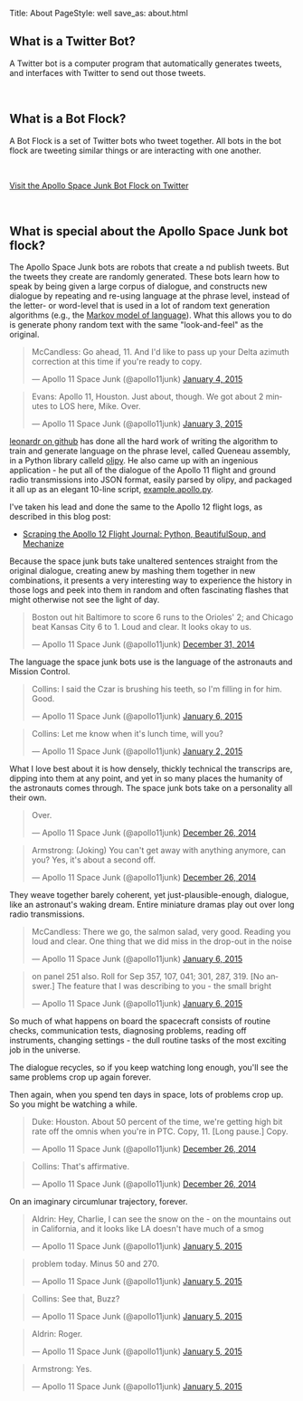 Title: About 
PageStyle: well
save_as: about.html

## What is a Twitter Bot?

A Twitter bot is a computer program that automatically generates
tweets, and interfaces with Twitter to send out those tweets.

<br />

## What is a Bot Flock?

A Bot Flock is a set of Twitter bots who tweet together.
All bots in the bot flock are tweeting similar things or
are interacting with one another.

<br />

<a href="https://twitter.com/charlesreid1/lists/space-junk-botflock" class="btn btn-primary btn-large">Visit the Apollo Space Junk Bot Flock on Twitter</a>

<br />


## What is special about the Apollo Space Junk bot flock?

The Apollo Space Junk bots are robots that create a nd publish tweets.
But the tweets they create
are randomly generated. These bots learn how to speak by being given
a large corpus of dialogue,
and constructs new dialogue by repeating and re-using 
language at the phrase level,
instead of the letter- or word-level that is used in a lot of
random text generation algorithms (e.g., the [Markov model of language](http://www.cs.princeton.edu/courses/archive/spr05/cos126/assignments/markov.html)).
What this allows you to do is generate phony random text 
with the same "look-and-feel" as the original.

<blockquote class="twitter-tweet" lang="en"><p>McCandless: Go ahead, 11. And I&#39;d like to pass up your Delta azimuth correction at this time if you&#39;re ready to copy.</p>&mdash; Apollo 11 Space Junk (@apollo11junk) <a href="https://twitter.com/apollo11junk/status/551686395681452032">January 4, 2015</a></blockquote>
<script async src="//platform.twitter.com/widgets.js" charset="utf-8"></script>

<blockquote class="twitter-tweet" lang="en"><p>Evans: Apollo 11, Houston. Just about, though. We got about 2 minutes to LOS here, Mike. Over.</p>&mdash; Apollo 11 Space Junk (@apollo11junk) <a href="https://twitter.com/apollo11junk/status/551443999626915841">January 3, 2015</a></blockquote>
<script async src="//platform.twitter.com/widgets.js" charset="utf-8"></script>

[leonardr on github](http://github.com/leonardr/olipy) has done all the hard work
of writing the algorithm to train and generate language on the phrase level, 
called Queneau assembly, in a Python library
calleld [olipy](http://github.com/leonardr/olipy).
He also came up with an ingenious application -
he put all of the dialogue of the Apollo 11
flight and ground radio transmissions into
JSON format, easily parsed by olipy, and packaged
it all up as an elegant 10-line script, 
[example.apollo.py](https://github.com/leonardr/olipy/blob/master/example.apollo.py).

I've taken his lead and done the same to the Apollo 12 flight logs, as described in this blog post:

* [Scraping the Apollo 12 Flight Journal: Python, BeautifulSoup, and Mechanize](http://charlesreid1.github.io/blog/2015/01/05/python-scraping-the-apollo-12-flight-journal/)

Because the space junk buts take unaltered sentences straight from the original dialogue,
creating anew by mashing them together in new combinations, 
it presents a very interesting way to experience the history in those logs 
and peek into them in random and often fascinating flashes that 
might otherwise not see the light of day. 

<blockquote class="twitter-tweet" lang="en"><p>Boston out hit Baltimore to score 6 runs to the Orioles&#39; 2; and Chicago beat Kansas City 6 to 1. Loud and clear. It looks okay to us.</p>&mdash; Apollo 11 Space Junk (@apollo11junk) <a href="https://twitter.com/apollo11junk/status/550302963311181825">December 31, 2014</a></blockquote>
<script async src="//platform.twitter.com/widgets.js" charset="utf-8"></script>

The language the space junk bots use is the language of the astronauts and Mission Control.

<blockquote class="twitter-tweet" lang="en"><p>Collins: I said the Czar is brushing his teeth, so I&#39;m filling in for him. Good.</p>&mdash; Apollo 11 Space Junk (@apollo11junk) <a href="https://twitter.com/apollo11junk/status/552305959511789569">January 6, 2015</a></blockquote>
<script async src="//platform.twitter.com/widgets.js" charset="utf-8"></script>

<blockquote class="twitter-tweet" lang="en"><p>Collins: Let me know when it&#39;s lunch time, will you?</p>&mdash; Apollo 11 Space Junk (@apollo11junk) <a href="https://twitter.com/apollo11junk/status/550850060582281217">January 2, 2015</a></blockquote>
<script async src="//platform.twitter.com/widgets.js" charset="utf-8"></script>

What I love best about it is how densely, thickly technical
the transcrips are, dipping into them at any point,
and yet in so many places the humanity of the astronauts
comes through. The space junk bots take on a personality 
all their own.

<blockquote class="twitter-tweet" lang="en"><p>Over.</p>&mdash; Apollo 11 Space Junk (@apollo11junk) <a href="https://twitter.com/apollo11junk/status/548438294191554560">December 26, 2014</a></blockquote>
<script async src="//platform.twitter.com/widgets.js" charset="utf-8"></script>

<blockquote class="twitter-tweet" lang="en"><p>Armstrong: (Joking) You can&#39;t get away with anything anymore, can you? Yes, it&#39;s about a second off.</p>&mdash; Apollo 11 Space Junk (@apollo11junk) <a href="https://twitter.com/apollo11junk/status/548438652507152384">December 26, 2014</a></blockquote>
<script async src="//platform.twitter.com/widgets.js" charset="utf-8"></script>

They weave together barely coherent, yet just-plausible-enough, dialogue,
like an astronaut's waking dream. Entire miniature 
dramas play out over long radio transmissions. 

<blockquote class="twitter-tweet" lang="en"><p>McCandless: There we go, the salmon salad, very good. Reading you loud and clear. One thing that we did miss in the drop-out in the noise</p>&mdash; Apollo 11 Space Junk (@apollo11junk) <a href="https://twitter.com/apollo11junk/status/552305204193161216">January 6, 2015</a></blockquote>
<script async src="//platform.twitter.com/widgets.js" charset="utf-8"></script>

<blockquote class="twitter-tweet" lang="en"><p>on panel 251 also. Roll for Sep 357, 107, 041; 301, 287, 319. [No answer.] The feature that I was describing to you - the small bright</p>&mdash; Apollo 11 Space Junk (@apollo11junk) <a href="https://twitter.com/apollo11junk/status/552305205946368001">January 6, 2015</a></blockquote>
<script async src="//platform.twitter.com/widgets.js" charset="utf-8"></script>

So much of what happens on board the spacecraft consists of routine checks, 
communication tests, diagnosing problems, reading off instruments, changing settings -
the dull routine tasks of the most exciting job in the universe.

The dialogue recycles, so if you keep watching long enough, you'll see the same problems crop up again forever. 

Then again, when you spend ten days in space, lots of problems crop up. So you might be watching a while.

<blockquote class="twitter-tweet" lang="en"><p>Duke: Houston. About 50 percent of the time, we&#39;re getting high bit rate off the omnis when you&#39;re in PTC. Copy, 11. [Long pause.] Copy.</p>&mdash; Apollo 11 Space Junk (@apollo11junk) <a href="https://twitter.com/apollo11junk/status/548621624699011073">December 26, 2014</a></blockquote>
<script async src="//platform.twitter.com/widgets.js" charset="utf-8"></script>

<blockquote class="twitter-tweet" lang="en"><p>Collins: That&#39;s affirmative.</p>&mdash; Apollo 11 Space Junk (@apollo11junk) <a href="https://twitter.com/apollo11junk/status/548621859910975488">December 26, 2014</a></blockquote>
<script async src="//platform.twitter.com/widgets.js" charset="utf-8"></script>

On an imaginary circumlunar trajectory, forever.

<blockquote class="twitter-tweet" lang="en"><p>Aldrin: Hey, Charlie, I can see the snow on the - on the mountains out in California, and it looks like LA doesn&#39;t have much of a smog</p>&mdash; Apollo 11 Space Junk (@apollo11junk) <a href="https://twitter.com/apollo11junk/status/552163502605864960">January 5, 2015</a></blockquote>
<script async src="//platform.twitter.com/widgets.js" charset="utf-8"></script>

<blockquote class="twitter-tweet" lang="en"><p>problem today. Minus 50 and 270.</p>&mdash; Apollo 11 Space Junk (@apollo11junk) <a href="https://twitter.com/apollo11junk/status/552163503029501953">January 5, 2015</a></blockquote>
<script async src="//platform.twitter.com/widgets.js" charset="utf-8"></script>

<blockquote class="twitter-tweet" lang="en"><p>Collins: See that, Buzz?</p>&mdash; Apollo 11 Space Junk (@apollo11junk) <a href="https://twitter.com/apollo11junk/status/552163884207861761">January 5, 2015</a></blockquote>
<script async src="//platform.twitter.com/widgets.js" charset="utf-8"></script>

<blockquote class="twitter-tweet" lang="en"><p>Aldrin: Roger.</p>&mdash; Apollo 11 Space Junk (@apollo11junk) <a href="https://twitter.com/apollo11junk/status/552163999903514626">January 5, 2015</a></blockquote>
<script async src="//platform.twitter.com/widgets.js" charset="utf-8"></script>

<blockquote class="twitter-tweet" lang="en"><p>Armstrong: Yes.</p>&mdash; Apollo 11 Space Junk (@apollo11junk) <a href="https://twitter.com/apollo11junk/status/552164326107148288">January 5, 2015</a></blockquote>
<script async src="//platform.twitter.com/widgets.js" charset="utf-8"></script>


